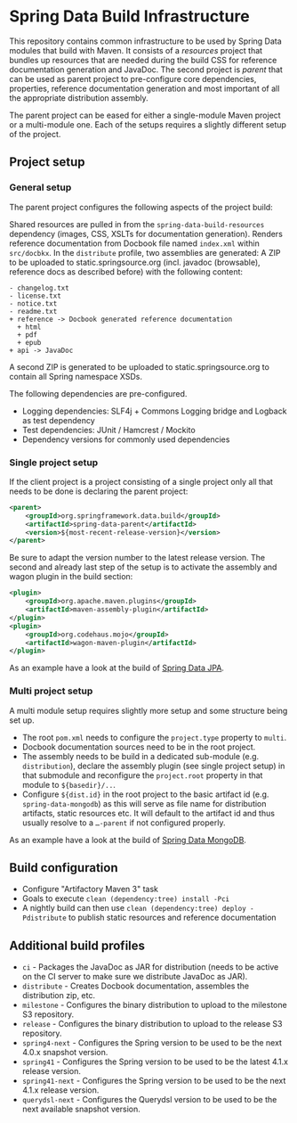 # Spring Data Build Infrastructure

This repository contains common infrastructure to be used by Spring Data modules that build with Maven. It consists of a *resources* project that bundles up resources that are needed during the build CSS for reference documentation generation and JavaDoc. The second project is *parent* that can be used as parent project to pre-configure core dependencies, properties, reference documentation generation and most important of all the appropriate distribution assembly.

The parent project can be eased for either a single-module Maven project or a multi-module one. Each of the setups requires a slightly different setup of the project.

## Project setup

### General setup

The parent project configures the following aspects of the project build:

Shared resources are pulled in from the `spring-data-build-resources` dependency (images, CSS, XSLTs for documentation generation). Renders reference documentation from Docbook file named `index.xml` within `src/docbkx`. In the `distribute` profile, two assemblies are generated: A ZIP to be uploaded to static.springsource.org (incl. javadoc (browsable), reference docs as described before) with the following content:

```
- changelog.txt
- license.txt
- notice.txt
- readme.txt
+ reference -> Docbook generated reference documentation
  + html
  + pdf
  + epub
+ api -> JavaDoc
```

A second ZIP is generated to be uploaded to static.springsource.org to contain all Spring namespace XSDs.
  
The following dependencies are pre-configured.
  
- Logging dependencies: SLF4j + Commons Logging bridge and Logback as test dependency
- Test dependencies: JUnit / Hamcrest / Mockito
- Dependency versions for commonly used dependencies

### Single project setup

If the client project is a project consisting of a single project only all that needs to be done is declaring the parent project:

```xml
<parent>
	<groupId>org.springframework.data.build</groupId>
	<artifactId>spring-data-parent</artifactId>
	<version>${most-recent-release-version}</version>
</parent>
```
    
Be sure to adapt the version number to the latest release version. The second and already last step of the setup is to activate the assembly and wagon plugin in the build section:

```xml
<plugin>
	<groupId>org.apache.maven.plugins</groupId>
	<artifactId>maven-assembly-plugin</artifactId>
</plugin>
<plugin>
	<groupId>org.codehaus.mojo</groupId>
	<artifactId>wagon-maven-plugin</artifactId>
</plugin>
```
	
As an example have a look at the build of [Spring Data JPA](https://github.com/spring-projects/spring-data-jpa).

### Multi project setup
	
A multi module setup requires slightly more setup and some structure being set up. 

- The root `pom.xml` needs to configure the `project.type` property to `multi`.
- Docbook documentation sources need to be in the root project.
- The assembly needs to be build in a dedicated sub-module (e.g. `distribution`), declare the assembly plugin (see single project setup) in that submodule and reconfigure the `project.root` property in that module to `${basedir}/..`.
- Configure `${dist.id}` in the root project to the basic artifact id (e.g. `spring-data-mongodb`) as this will serve as file name for distribution artifacts, static resources etc. It will default to the artifact id and thus usually resolve to a `…-parent` if not configured properly.

As an example have a look at the build of [Spring Data MongoDB](https://github.com/spring-projects/spring-data-mongodb).

## Build configuration

- Configure "Artifactory Maven 3" task
- Goals to execute `clean (dependency:tree) install -Pci`
- A nightly build can then use `clean (dependency:tree) deploy -Pdistribute` to publish static resources and reference documentation

## Additional build profiles

- `ci` - Packages the JavaDoc as JAR for distribution (needs to be active on the CI server to make sure we distribute JavaDoc as JAR).
- `distribute` - Creates Docbook documentation, assembles the distribution zip, etc.
- `milestone` - Configures the binary distribution to upload to the milestone S3 repository.
- `release` - Configures the binary distribution to upload to the release S3 repository.
- `spring4-next` - Configures the Spring version to be used to be the next 4.0.x snapshot version.
- `spring41` - Configures the Spring version to be used to be the latest 4.1.x release version.
- `spring41-next` - Configures the Spring version to be used to be the next 4.1.x release version.
- `querydsl-next` - Configures the Querydsl version to be used to be the next available snapshot version.
